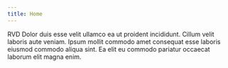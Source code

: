 ```yaml
---
title: Home
---
```


RVD Dolor duis esse velit ullamco ea ut proident incididunt. Cillum velit laboris aute veniam. Ipsum mollit commodo amet consequat esse laboris eiusmod commodo aliqua sint. Ea elit eu commodo pariatur occaecat laborum elit magna enim.